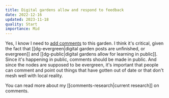 ```yaml
---
title: Digital gardens allow and respond to feedback
date: 2022-12-16
updated: 2023-11-18
quality: Start
importance: Mid
---
```


Yes, I know I need to [add comments](https://github.com/audiodude/garden.travisbriggs.com/issues/13) to this garden. I think it's critical, given the fact that [[dg-evergreen|digital garden posts are unfinished, or evergreen]] and [[dg-public|digital gardens allow for learning in public]]. Since it's happening in public, comments should be made in public. And since the nodes are supposed to be evergreen, it's important that people can comment and point out things that have gotten out of date or that don't mesh well with local reality.

You can read more about my [[comments-research|current research]] on comments.
